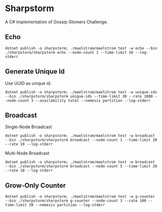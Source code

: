 # Sharpstorm
A C# implementation of Gossip Glomers Challenge.

## Echo
``` shell
dotnet publish -o sharpstorm; ./maelstrom/maelstrom test -w echo --bin ./sharpstorm/sharpstorm echo --node-count 1 --time-limit 10 --log-stderr
```

## Generate Unique Id
Use UUID as unique id.
``` shell
dotnet publish -o sharpstorm; ./maelstrom/maelstrom test -w unique-ids --bin ./sharpstorm/sharpstorm unique-ids --time-limit 30 --rate 1000 --node-count 3 --availability total --nemesis partition --log-stderr
```

## Broadcast
Single-Node Broadcast
``` shell
dotnet publish -o sharpstorm; ./maelstrom/maelstrom test -w broadcast --bin ./sharpstorm/sharpstorm broadcast --node-count 1 --time-limit 20 --rate 10 --log-stderr
```
Multi-Node Broadcast
``` shell
dotnet publish -o sharpstorm; ./maelstrom/maelstrom test -w broadcast --bin ./sharpstorm/sharpstorm broadcast --node-count 5 --time-limit 20 --rate 10 --log-stderr
```

## Grow-Only Counter
``` shell
dotnet publish -o sharpstorm; ./maelstrom/maelstrom test -w g-counter --bin ./sharpstorm/sharpstorm g-counter --node-count 3 --rate 100 --time-limit 20 --nemesis partition --log-stderr
```